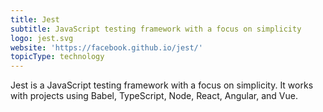 ```yaml
---
title: Jest
subtitle: JavaScript testing framework with a focus on simplicity
logo: jest.svg
website: 'https://facebook.github.io/jest/'
topicType: technology
---
```


Jest is a JavaScript testing framework with a focus on simplicity. It works with projects using Babel, TypeScript, Node, React, Angular, and Vue.
